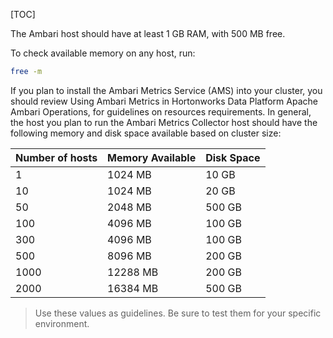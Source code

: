 [TOC]

The Ambari host should have at least 1 GB RAM, with 500 MB free.

To check available memory on any host, run:

```bash
free -m
```

If you plan to install the Ambari Metrics Service (AMS) into your cluster, you should review Using Ambari Metrics in Hortonworks Data Platform Apache Ambari Operations, for guidelines on resources requirements. In general, the host you plan to run the Ambari Metrics Collector host should have the following memory and disk space available based on cluster size:

|Number of hosts|Memory Available|Disk Space|
|---|---|---|
|1|1024 MB|10 GB|
|10|1024 MB|20 GB|
|50|2048 MB|500 GB|
|100|4096 MB|100 GB|
|300|4096 MB|100 GB|
|500|8096 MB|200 GB|
|1000|12288 MB|200 GB|
|2000|16384 MB|500 GB|

> Use these values as guidelines. Be sure to test them for your specific environment.
